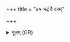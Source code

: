 +++
title = "०५ भद्रं वै वरम्"

+++
<details><summary>मूलम् (GR)</summary>

भद्रं वै वरं वृणते  
भद्रं युञ्जन्ति दक्षिणम् ।  
भद्रं वैवस्वतं चक्षुर्  
बहुत्रा जीवतो मनः ॥
</details>